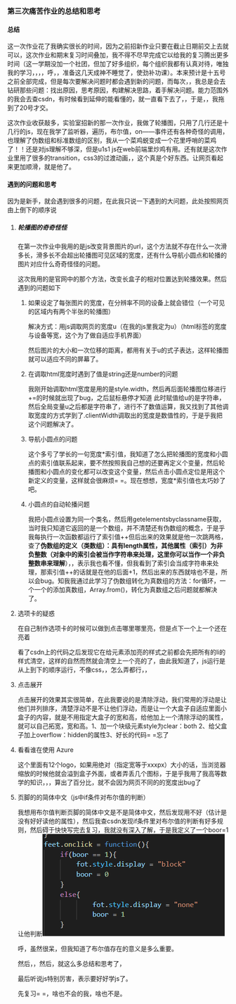 ### 第三次痛苦作业的总结和思考

#### 总结

​    这一次作业花了我确实很长的时间，因为之前招新作业只要在截止日期前交上去就可以，这次作业和期末复习时间叠加，我不得不尽早完成它以给我的复习腾出更多时间（这一学期没加一个社团，但加了好多组织，每个组织我都有认真对待，唯独我的学习，，，，呼，，准备这几天成神不睡觉了，使劲补功课）。本来预计是十五号之前全部完成，但是每次要解决问题时都会遇到新的问题，而每次，，我总是会去钻研那些问题：找出原因，思考原因，构建解决思路，着手解决问题。能力范围外的我会去查csdn，有时候看到延伸的能看懂的，就一直看下去了，，于是，，我拖到了20号才交。

​    这次作业收获敲多，实验室招新的那一次作业，我做了轮播图，只用了几行还是十几行的js，现在我学了监听器，遍历，布尔值，on——事件还有各种奇怪的调用，也理解了伪数组和标准数组的区别，我从一个菜鸡蜕变成一个花里呼哨的菜鸡了！！还是对js理解不够深，但是u1s1 js在web前端里炒鸡有用。还有就是这次作业里用了很多的transition，css3的过渡动画，，这个真是个好东西。让网页看起来更加顺滑，就是他了。

#### 遇到的问题和思考

​    因为是新手，就会遇到很多的问题，在此我只说一下遇到的大问题，此处按照网页由上倒下的顺序说

1. ##### 轮播图的奇奇怪怪

   在第一次作业中我用的是js改变背景图片的url，这个方法就不存在什么一次滑多长，滑多长不会超出轮播图可见区域的宽度，还有什么导航小圆点和轮播的图片对应什么奇奇怪怪的问题。

   这次我用的是官网中的那个方法，改变长盒子的相对位置达到轮播效果。然后遇到的问题如下

   1. 如果设定了每张图片的宽度，在分辨率不同的设备上就会错位（一个可见的区域内有两个半张的轮播图）

      解决方式：用js调取网页的宽度u（在我的js里我定为u）（html标签的宽度与设备等宽，这个为了做自适应手机界面）

      然后图片的大小和一次位移的距离，都用有关于u的式子表达，这样轮播图就可以适应不同的屏幕了。

   2. 在调取html宽度时遇到了值是string还是number的问题

      我刚开始调取html宽度是用的是style.width，然后再后面轮播图位移进行+=的时候就出现了bug，之后鼠标悬停才知道 此时赋值给u的是字符串，然后全局变量u之后都是字符串了，进行不了数值运算，我又找到了其他调取宽度的方式学到了.clientWidth调取出的宽度是数值性的，于是乎我把这个问题解决了。

   3. 导航小圆点的问题

      这个多亏了学长的一句宽度\*索引值，我知道了怎么把轮播图的宽度和小圆点的索引值联系起来，要不然按照我自己想的还要再定义个变量，然后轮播图和小圆点的变化都可以改变这个变量，然后点击小圆点定位是用这个新定义的变量，这样就会很麻烦= =。现在想想，宽度*索引值也太巧妙了吧。
      
   4. 小圆点的自动轮播问题
   
      我把小圆点设置为同一个类名，然后用getelementsbyclassname获取，当时我只知道它返回的是一个数组，并不清楚还有伪数组的概念，于是乎我每执行一次函数都运行了索引值++但后出来的效果就是他一次跳两格，查了**伪数组的定义（类数组）：具有length属性，其他属性（索引）为非负整数（对象中的索引会被当作字符串来处理，这里你可以当作一个非负整数串来理解**），，表示我也看不懂，但我看到了索引会当成字符串来处理，那索引值++的话就是在他的后面+1，然后出来的东西就啥也不是，所以会bug。知我我通过此学习了伪数组转化为真数组的方法：for循环，一个一个的添加真数组，Array.from()，转化为真数组之后问题就都解决了。
   
2. 选项卡的疑惑

   在自己制作选项卡的时候可以做到点击哪里哪里亮，但是点下一个上一个还在亮着

   看了csdn上的代码之后发现它在给元素添加亮的样式之前都会先把所有的li的样式清空，这样的自然而然就会清空上一个亮的了，由此我知道了，js运行是从上到下的顺序运行，不像css，，怎么弄都行，，

3. 点击展开

   点击展开的效果其实很简单，在此我要说的是清除浮动，我们常用的浮动是让他们并列排序，清楚浮动不是不让他们浮动，而是让一个大盒子自适应里面小盒子的内容，就是不用指定大盒子的宽和高，给他加上一个清除浮动的属性，就可以自己拓宽，宽和高。1、加一个块级元素style为clear：both 2、给父盒子加上overflow：hidden的属性3、好长的代码= =忘了

4. 看看谁在使用 Azure

   这个里面有12个logo，如果用绝对（指定宽等于xxxpx）大小的话，当浏览器缩放的时候他就会溢到盒子外面，或者弄丢几个图标，于是乎我用了我高等数学的知识，，，算出了百分比，就不会因为网页不同的的宽度出bug了
   
5. 页脚的的简体中文（js中if条件对布尔值的判断）

   我想用布尔值判断页脚的简体中文是不是简体中文，然后发现用不好（估计是没有好好读他的属性），然后我查csdn发现if条件里对布尔值的判断有好多规则，然后碍于快快写完去复习，我就没有深入了解，于是我定义了一个boor=1让他判断![image-20201221141008532](痛苦作业3/images/image-20201221141008532.png)
   
   呼，虽然很呆，但我知道了布尔值存在的意义是多么重要。
   
   
   
   然后，，然后，就这么多总结和思考了，
   
   最后听说js特别厉害，表示要好好学js了。
   
   先复习= =，啥也不会的我，啥也不是。
   
   

